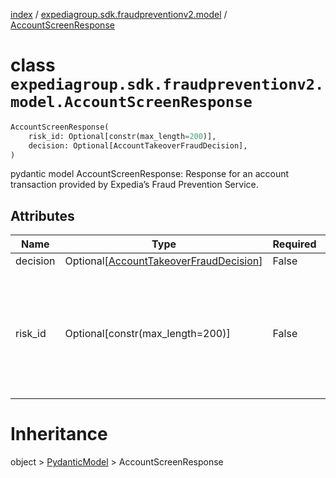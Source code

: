 [index](index.md) /
[expediagroup.sdk.fraudpreventionv2.model](expediagroup.sdk.fraudpreventionv2.model.md)
/ [AccountScreenResponse](AccountScreenResponse.md)

# class `expediagroup.sdk.fraudpreventionv2.model.AccountScreenResponse`

```python
AccountScreenResponse(
    risk_id: Optional[constr(max_length=200)],
    decision: Optional[AccountTakeoverFraudDecision],
)
```

pydantic model AccountScreenResponse: Response for an account
transaction provided by Expedia’s Fraud Prevention Service.

## Attributes

| Name     | Type                                                                        | Required | Description                                                                          |
| -------- | --------------------------------------------------------------------------- | -------- | ------------------------------------------------------------------------------------ |
| decision | Optional\[[AccountTakeoverFraudDecision](AccountTakeoverFraudDecision.md)\] | False    | …                                                                                    |
| risk_id  | Optional\[constr(max_length=200)\]                                          | False    | Unique identifier assigned to the transaction by Expedia’s Fraud Prevention Service. |

# Inheritance

object > [PydanticModel](PydanticModel.md) > AccountScreenResponse
